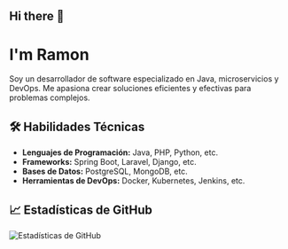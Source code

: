 ## Hi there 👋
# I'm Ramon

Soy un desarrollador de software especializado en Java, microservicios y DevOps. Me apasiona crear soluciones eficientes y efectivas para problemas complejos.
<!--
**rtase1984/rtase1984** is a ✨ _special_ ✨ repository because its `README.md` (this file) appears on your GitHub profile.


- 🔭 I’m currently working on Bitban Technologies S.L.
- 🌱 I’m currently learning about DevOps
- 👯 I’m looking to collaborate on ...
- 🤔 I’m looking for help with ...
- 💬 Ask me about ...
- 📫 How to reach me: rtase1984@gmail.com
- 😄 Pronouns: He/Him
- ⚡ Fun fact: ...
-->

## 🛠️ Habilidades Técnicas

- **Lenguajes de Programación:** Java, PHP, Python, etc.
- **Frameworks:** Spring Boot, Laravel, Django, etc.
- **Bases de Datos:** PostgreSQL, MongoDB, etc.
- **Herramientas de DevOps:** Docker, Kubernetes, Jenkins, etc.

## 📈 Estadísticas de GitHub

![Estadísticas de GitHub](https://github-readme-stats.vercel.app/api?username=rtase1984&show_icons=true&theme=radical)

<!--
- 💬 Ask me about ...
- 📫 How to reach me: rtase1984@gmail.com
- 😄 Pronouns: He/Him
- 🌱 Actualmente estoy aprendiendo más sobre [tecnología que estás aprendiendo].
- 💬 Pregúntame sobre [tus áreas de conocimiento].
- 📫 Puedes contactarme en [tu email].

## 🚀 Mis Proyectos Destacados

### [Nombre del Proyecto 1](link-a-tu-repositorio)
Breve descripción del proyecto. Incluye las tecnologías utilizadas y los problemas que resuelve.

### [Nombre del Proyecto 2](link-a-tu-repositorio)
Breve descripción del proyecto. Incluye las tecnologías utilizadas y los problemas que resuelve.

## 🛠️ Habilidades Técnicas

- **Lenguajes de Programación:** Java, PHP, Python, etc.
- **Frameworks:** Spring Boot, Laravel, Django, etc.
- **Bases de Datos:** PostgreSQL, MongoDB, etc.
- **Herramientas de DevOps:** Docker, Kubernetes, Jenkins, etc.

## 📈 Estadísticas de GitHub

![Estadísticas de GitHub](https://github-readme-stats.vercel.app/api?username=tu-nombre-de-usuario&show_icons=true&theme=radical)

## 📫 Conéctate Conmigo

- [LinkedIn](link-a-tu-perfil)
- [Twitter](link-a-tu-perfil)
- [Blog Personal](link-a-tu-blog)
